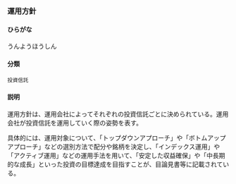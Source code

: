 <div style="display:none;">

## [あ行](securities-terms?id=あ行)

</div>

### 運用方針

#### ひらがな

うんようほうしん

#### 分類

`投資信託`

#### 説明

運用方針は、運用会社によってそれぞれの投資信託ごとに決められている。運用会社が投資信託を運用していく際の姿勢を表す。
 
具体的には、運用対象について、「トップダウンアプローチ」や「ボトムアップアプローチ」などの選別方法で配分や銘柄を決定し、「インデックス運用」や「アクティブ運用」などの運用手法を用いて、「安定した収益確保」や「中長期的な成長」といった投資の目標達成を目指すことが、目論見書等に記載されている。

<div style="display:none;">

## [か行](securities-terms?id=か行)
## [さ行](securities-terms?id=さ行)
## [た行](securities-terms?id=た行)
## [な行](securities-terms?id=な行)
## [は行](securities-terms?id=は行)
## [ま行](securities-terms?id=ま行)
## [や行](securities-terms?id=や行)
## [ら行](securities-terms?id=ら行)
## [わ行](securities-terms?id=わ行)
## [英数字・記号](securities-terms?id=英数字・記号)

</div>

